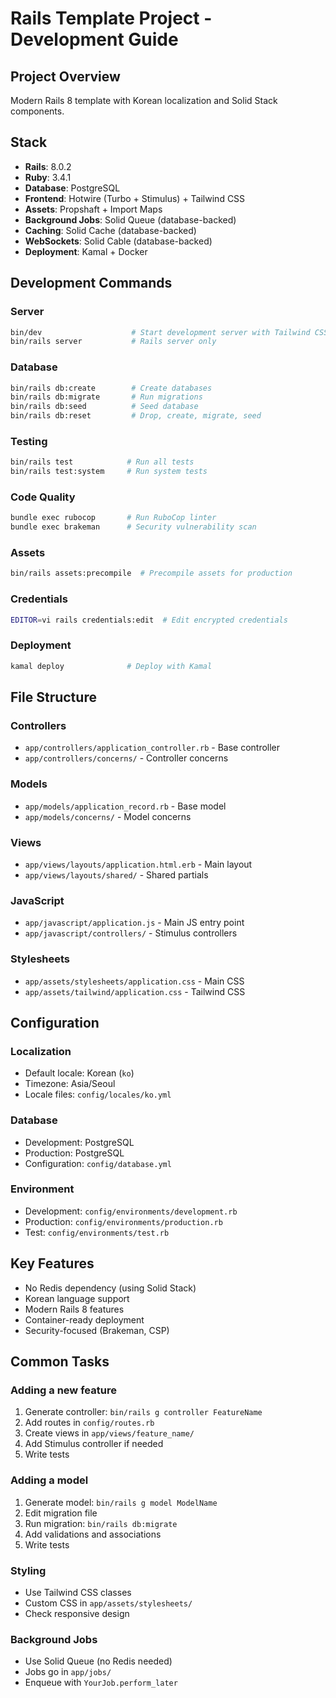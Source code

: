 # Rails Template Project - Development Guide

## Project Overview
Modern Rails 8 template with Korean localization and Solid Stack components.

## Stack
- **Rails**: 8.0.2
- **Ruby**: 3.4.1
- **Database**: PostgreSQL
- **Frontend**: Hotwire (Turbo + Stimulus) + Tailwind CSS
- **Assets**: Propshaft + Import Maps
- **Background Jobs**: Solid Queue (database-backed)
- **Caching**: Solid Cache (database-backed) 
- **WebSockets**: Solid Cable (database-backed)
- **Deployment**: Kamal + Docker

## Development Commands

### Server
```bash
bin/dev                    # Start development server with Tailwind CSS watcher
bin/rails server           # Rails server only
```

### Database
```bash
bin/rails db:create        # Create databases
bin/rails db:migrate       # Run migrations
bin/rails db:seed          # Seed database
bin/rails db:reset         # Drop, create, migrate, seed
```

### Testing
```bash
bin/rails test            # Run all tests
bin/rails test:system     # Run system tests
```

### Code Quality
```bash
bundle exec rubocop       # Run RuboCop linter
bundle exec brakeman      # Security vulnerability scan
```

### Assets
```bash
bin/rails assets:precompile  # Precompile assets for production
```

### Credentials
```bash
EDITOR=vi rails credentials:edit  # Edit encrypted credentials
```

### Deployment
```bash
kamal deploy              # Deploy with Kamal
```

## File Structure

### Controllers
- `app/controllers/application_controller.rb` - Base controller
- `app/controllers/concerns/` - Controller concerns

### Models  
- `app/models/application_record.rb` - Base model
- `app/models/concerns/` - Model concerns

### Views
- `app/views/layouts/application.html.erb` - Main layout
- `app/views/layouts/shared/` - Shared partials

### JavaScript
- `app/javascript/application.js` - Main JS entry point
- `app/javascript/controllers/` - Stimulus controllers

### Stylesheets
- `app/assets/stylesheets/application.css` - Main CSS
- `app/assets/tailwind/application.css` - Tailwind CSS

## Configuration

### Localization
- Default locale: Korean (`ko`)
- Timezone: Asia/Seoul
- Locale files: `config/locales/ko.yml`

### Database
- Development: PostgreSQL
- Production: PostgreSQL
- Configuration: `config/database.yml`

### Environment
- Development: `config/environments/development.rb`
- Production: `config/environments/production.rb`
- Test: `config/environments/test.rb`

## Key Features
- No Redis dependency (using Solid Stack)
- Korean language support
- Modern Rails 8 features
- Container-ready deployment
- Security-focused (Brakeman, CSP)

## Common Tasks

### Adding a new feature
1. Generate controller: `bin/rails g controller FeatureName`
2. Add routes in `config/routes.rb`
3. Create views in `app/views/feature_name/`
4. Add Stimulus controller if needed
5. Write tests

### Adding a model
1. Generate model: `bin/rails g model ModelName`
2. Edit migration file
3. Run migration: `bin/rails db:migrate`
4. Add validations and associations
5. Write tests

### Styling
- Use Tailwind CSS classes
- Custom CSS in `app/assets/stylesheets/`
- Check responsive design

### Background Jobs
- Use Solid Queue (no Redis needed)
- Jobs go in `app/jobs/`
- Enqueue with `YourJob.perform_later`